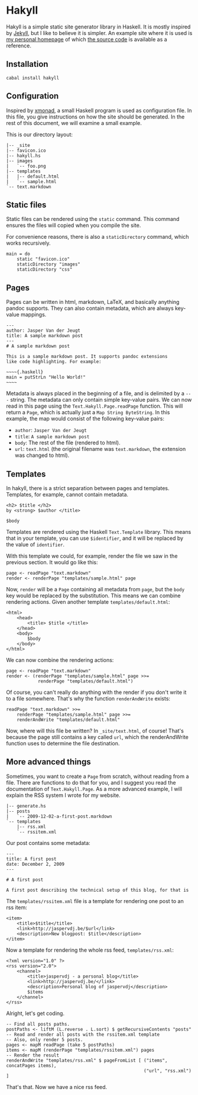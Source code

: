 # Hakyll

Hakyll is a simple static site generator library in Haskell. It is mostly
inspired by [Jekyll](http://github.com/mojombo/jekyll), but I like to believe
it is simpler. An example site where it is used is
[my personal homepage](http://jaspervdj.be) of which
[the source code](http://jaspervdj.be/snapshot.tar.gz) is available as a
reference.

## Installation

    cabal install hakyll

## Configuration

Inspired by [xmonad](http://xmonad.org), a small Haskell program is used as
configuration file. In this file, you give instructions on how the site should
be generated. In the rest of this document, we will examine a small example.

This is our directory layout:

    |-- _site
    |-- favicon.ico
    |-- hakyll.hs
    |-- images
    |   `-- foo.png
    |-- templates
    |   |-- default.html
    |   `-- sample.html
    `-- text.markdown

## Static files

Static files can be rendered using the `static` command. This command ensures
the files will copied when you compile the site.

For convenience reasons, there is also a `staticDirectory` command, which works
recursively.

    main = do
        static "favicon.ico"
        staticDirectory "images"
        staticDirectory "css"

## Pages

Pages can be written in html, markdown, LaTeX, and basically anything
pandoc supports.  They can also contain metadata, which are always key-value
mappings.

    ---
    author: Jasper Van der Jeugt
    title: A sample markdown post
    ---
    # A sample markdown post

    This is a sample markdown post. It supports pandoc extensions
    like code highlighting. For example:

    ~~~~{.haskell}
    main = putStrLn "Hello World!"
    ~~~~

Metadata is always placed in the beginning of a file, and is delimited by a
`---` string. The metadata can only contain simple key-value pairs. We can
now read in this page using the `Text.Hakyll.Page.readPage` function. This
will return a `Page`, which is actually just a `Map String ByteString`. In
this example, the map would consist of the following key-value pairs:

- `author`: `Jasper Van der Jeugt`
- `title`: `A sample markdown post`
- `body`: The rest of the file (rendered to html).
- `url`: `text.html` (the original filename was `text.markdown`, the extension
  was changed to html).

## Templates

In hakyll, there is a strict separation between pages and templates. Templates,
for example, cannot contain metadata.

    <h2> $title </h2>
    by <strong> $author </title>

    $body

Templates are rendered using the Haskell `Text.Template` library. This means
that in your template, you can use `$identifier`, and it will be replaced by
the value of `identifier`.

With this template we could, for example, render the file we saw in the previous
section. It would go like this:

    page <- readPage "text.markdown"
    render <- renderPage "templates/sample.html" page

Now, `render` will be a `Page` containing all metadata from `page`, but the
`body` key would be replaced by the substitution. This means we can combine
rendering actions. Given another template `templates/default.html`:

    <html>
        <head>
            <title> $title </title>
        </head>
        <body>
            $body
        </body>
    </html>

We can now combine the rendering actions:

    page <- readPage "text.markdown"
    render <- (renderPage "templates/sample.html" page >>=
                renderPage "templates/default.html")

Of course, you can't really do anything with the render if you don't write it
to a file somewhere. That's why the function `renderAndWrite` exists:

    readPage "text.markdown" >>=
        renderPage "templates/sample.html" page >>=
        renderAndWrite "templates/default.html"

Now, where will this file be written? In `_site/text.html`, of course! That's
because the page still contains a key called `url`, which the renderAndWrite
function uses to determine the file destination.

## More advanced things

Sometimes, you want to create a `Page` from scratch, without reading from a
file. There are functions to do that for you, and I suggest you read the
documentation of `Text.Hakyll.Page`. As a more advanced example, I will
explain the RSS system I wrote for my website.

    |-- generate.hs
    |-- posts
    |   `-- 2009-12-02-a-first-post.markdown
    `-- templates
        |-- rss.xml
        `-- rssitem.xml

Our post contains some metadata:

    ---
    title: A first post
    date: December 2, 2009
    ---

    # A first post

    A first post describing the technical setup of this blog, for that is

The `templates/rssitem.xml` file is a template for rendering one post to an
rss item:

    <item>
        <title>$title</title>
        <link>http://jaspervdj.be/$url</link>
        <description>New blogpost: $title</description>
    </item>

Now a template for rendering the whole rss feed, `templates/rss.xml`:

    <?xml version="1.0" ?>
    <rss version="2.0">
        <channel>
            <title>jaspervdj - a personal blog</title>
            <link>http://jaspervdj.be/</link>
            <description>Personal blog of jaspervdj</description>
            $items
        </channel> 
    </rss>

Alright, let's get coding.

    -- Find all posts paths.
    postPaths <- liftM (L.reverse . L.sort) $ getRecursiveContents "posts"
    -- Read and render all posts with the rssitem.xml template
    -- Also, only render 5 posts.
    pages <- mapM readPage (take 5 postPaths)
    items <- mapM (renderPage "templates/rssitem.xml") pages
    -- Render the result
    renderAndWrite "templates/rss.xml" $ pageFromList [ ("items", concatPages items),
                                                        ("url", "rss.xml") ]

That's that. Now we have a nice rss feed.
